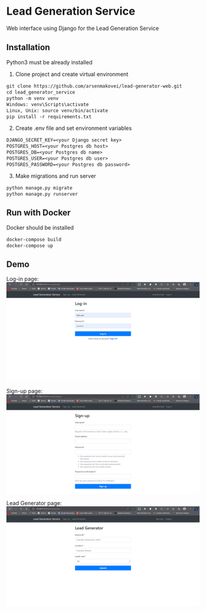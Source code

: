 # Lead Generation Service 

Web interface using Django for the Lead Generation Service

## Installation
Python3 must be already installed

1. Clone project and create virtual environment
```shell
git clone https://github.com/arsenmakovei/lead-generator-web.git
cd lead_generator_service
python -m venv venv
Windows: venv\Scripts\activate
Linux, Unix: source venv/bin/activate
pip install -r requirements.txt
```

2. Create .env file and set environment variables

```shell
DJANGO_SECRET_KEY=<your Django secret key>
POSTGRES_HOST=<your Postgres db host>
POSTGRES_DB=<your Postgres db name>
POSTGRES_USER=<your Postgres db user>
POSTGRES_PASSWORD=<your Postgres db password>
```

3. Make migrations and run server
```shell
python manage.py migrate
python manage.py runserver
```

## Run with Docker

Docker should be installed

```shell
docker-compose build
docker-compose up
```

## Demo

Log-in page:
![Log-in page](login.png)

Sign-up page:
![Sign-up page](signup.png)

Lead Generator page:
![Lead Generator page](lead_generator.png)